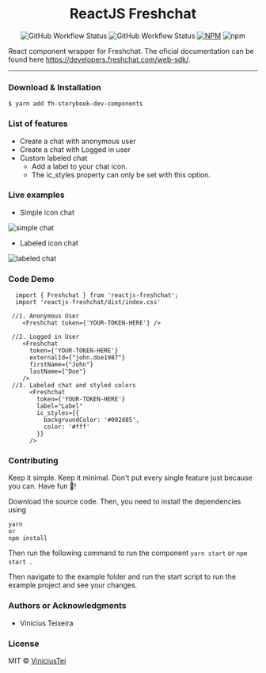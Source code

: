 <div align="center">

# ReactJS Freshchat

</div>

<div align="center">

![GitHub Workflow Status](https://img.shields.io/github/workflow/status/viniciustei/reactjs-freshchat/Publish%20to%20npm)
![GitHub Workflow Status](https://img.shields.io/github/workflow/status/viniciustei/reactjs-freshchat/Run%20tests?label=tests)
[![NPM](https://img.shields.io/npm/v/reactjs-freshchat.svg)](https://www.npmjs.com/package/reactjs-freshchat) 
![npm](https://img.shields.io/npm/dw/reactjs-freshchat)

</div>

React component wrapper for Freshchat. The oficial documentation can be found here <https://developers.freshchat.com/web-sdk/>.

* * *

### Download & Installation

```shell 
$ yarn add fh-storybook-dev-components
```

### List of features

*   Create a chat with anonymous user
*   Create a chat with Logged in user
*   Custom labeled chat
    * Add a label to your chat icon. 
    * The ic_styles property can only be set with this option.

### Live examples

* Simple icon chat <br>
<img src="./.github/images/simple-chat.png" alt="simple chat"/>

* Labeled icon chat <br>
<img src="./.github/images/label-chat.png" alt="labeled chat"/>

### Code Demo

```tsx
  import { Freshchat } from 'reactjs-freshchat';
  import 'reactjs-freshchat/dist/index.css'

 //1. Anonymous User
    <Freshchat token={'YOUR-TOKEN-HERE'} />

 //2. Logged in User
    <Freshchat 
      token={'YOUR-TOKEN-HERE'}
      externalId={"john.doe1987"} 
      firstName={"John"}
      lastName={"Doe"}
    />
 //3. Labeled chat and styled colors
      <Freshchat 
        token={'YOUR-TOKEN-HERE'} 
        label="Label"
        ic_styles={{
          backgroundColor: '#002d85', 
          color: '#fff'
        }}
      />
```

### Contributing

Keep it simple. Keep it minimal. Don't put every single feature just because you can. Have fun 🚀!

Download the source code. Then, you need to install the dependencies using 

```shell
yarn 
or 
npm install
```

Then run the following command to run the component ```yarn start``` or  ```npm start ```.

Then navigate to the example folder and run the start script to run the example project and see your changes.

### Authors or Acknowledgments

*   Vinicius Teixeira

### License

MIT © [ViniciusTei](https://github.com/ViniciusTei)
